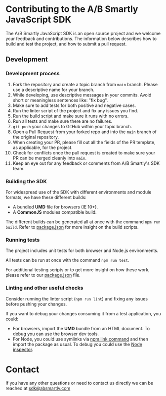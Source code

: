 # Contributing to the A/B Smartly JavaScript SDK

The A/B Smartly JavaScript SDK is an open source project and we welcome your feedback and contributions.
The information below describes how to build and test the project, and how to submit a pull request.

## Development

### Development process

1. Fork the repository and create a topic branch from `main` branch. Please use a descriptive name for your branch.
2. While developing, use descriptive messages in your commits. Avoid short or meaningless sentences like: "fix bug".
3. Make sure to add tests for both positive and negative cases.
4. Run the linter script of the project and fix any issues you find.
5. Run the build script and make sure it runs with no errors.
6. Run all tests and make sure there are no failures.
7. `git push` your changes to GitHub within your topic branch.
8. Open a Pull Request from your forked repo and into the `main` branch of the original repository.
9. When creating your PR, please fill out all the fields of the PR template, as applicable, for the project.
10. Check for conflicts once the pull request is created to make sure your PR can be merged cleanly into `main`.
11. Keep an eye out for any feedback or comments from A/B Smartly's SDK team.

### Building the SDK

For widespread use of the SDK with different environments and module formats, we have these different builds:
* A bundled **UMD** file for browsers (IE 10+).
* A **CommonJS** modules compatible build.

The different builds can be generated all at once with the command `npm run build`. Refer to [package.json](package.json) for more insight on the build scripts.

### Running tests

The project includes unit tests for both browser and Node.js environments.

All tests can be run at once with the command `npm run test`.

For additional testing scripts or to get more insight on how these work, please refer to our [package.json](package.json) file.

### Linting and other useful checks

Consider running the linter script (`npm run lint`) and fixing any issues before pushing your changes.

If you want to debug your changes consuming it from a test application, you could:
- For browsers, import the **UMD** bundle from an HTML document. To debug you can use the browser dev tools.
- For Node, you could use symlinks via [npm link command](https://docs.npmjs.com/cli/link.html) and then import the package as usual. To debug you could use the [Node inspector](https://nodejs.org/en/docs/guides/debugging-getting-started/).

# Contact

If you have any other questions or need to contact us directly we can be reached at sdk@absmartly.com
